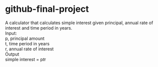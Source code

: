 # github-final-project
A calculator that calculates simple interest given principal, annual rate of interest and time period in years.<br/>
Input:<br/> 
   p, principal amount<br/> 
   t, time period in years<br/> 
   r, annual rate of interest<br/> 
Output<br/> 
   simple interest = p*t*r
